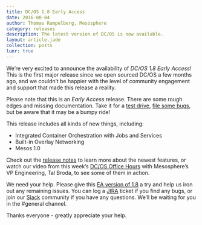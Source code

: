 ```yaml
---
title: DC/OS 1.8 Early Access
date: 2016-08-04
author: Thomas Rampelberg, Mesosphere
category: releases
description: The latest version of DC/OS is now available.
layout: article.jade
collection: posts
lunr: true
---
```


We’re very excited to announce the availability of *DC/OS 1.8 Early Access*! This is the first major release since we open sourced DC/OS a few months ago, and we couldn’t be happier with the level of community engagement and support that made this release a reality.

Please note that this is an *Early Access* release. There are some rough edges and missing documentation. Take it for a [test drive][releases], [file some bugs][jira], but be aware that it may be a bumpy ride!

This release includes all kinds of new things, including:

- Integrated Container Orchestration with Jobs and Services
- Built-in Overlay Networking
- Mesos 1.0

Check out the [release notes][notes] to learn more about the newest features, or watch our video from this week’s [DC/OS Office Hours][office_hours] with Mesosphere’s VP Engineering, Tal Broda, to see some of them in action.

We need your help. Please give this [EA version of 1.8][releases] a try and help us iron out any remaining issues. You can log a [JIRA][jira] ticket if you find any bugs, or join our [Slack][slack] community if you have any questions. We’ll be waiting for you in the #general channel.

Thanks everyone - greatly appreciate your help.

[releases]: https://dcos.io/releases/
[jira]: https://dcosjira.atlassian.net/
[notes]: https://dcos.io/releases/1.8.0/
[office_hours]: https://www.youtube.com/watch?v=bxeLOZ-5wmc
[slack]: http://chat.dcos.io/
